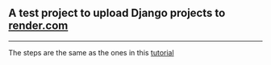 ## A test project to upload Django projects to [render.com](render.com)

---

The steps are the same as the ones in this [tutorial](https://render.com/docs/deploy-django)